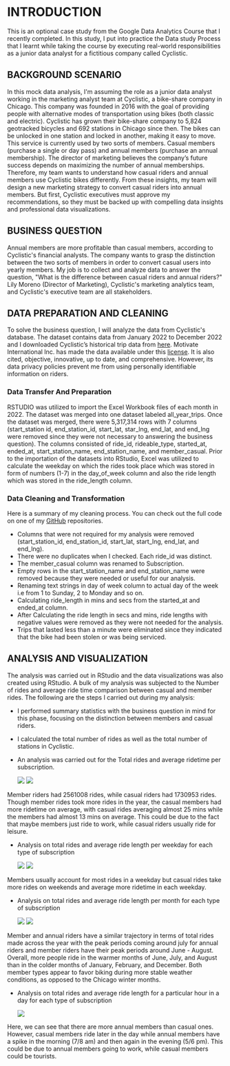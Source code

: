 # INTRODUCTION
This is an optional case study from the Google Data Analytics Course that I recently completed. In this study, I put into practice the Data study Process that I learnt while taking the course by executing real-world responsibilities as a junior data analyst for a fictitious company called Cyclistic.


## BACKGROUND SCENARIO
In this mock data analysis, I'm assuming the role as a junior data analyst working in the marketing analyst team at Cyclistic, a bike-share company in Chicago. This company was founded in 2016 with the goal of providing people with alternative modes of transportation using bikes (both classic and electric). Cyclistic has grown their bike-share company to 5,824 geotracked bicycles and 692 stations in Chicago since then. The bikes can be unlocked in one station and locked in another, making it easy to move. This service is currently used by two sorts of members. Casual members (purchase a single or day pass) and annual members (purchase an annual membership). The director of marketing believes the company’s future success depends on maximizing the number of annual memberships. Therefore, my team wants to understand how casual riders and annual members use Cyclistic bikes differently. From these insights, my team will design a new marketing strategy to convert casual riders into annual members. But first, Cyclistic executives must approve my recommendations, so they must be backed up with compelling data insights and professional data visualizations.

## BUSINESS QUESTION
Annual members are more profitable than casual members, according to Cyclistic's financial analysts. The company wants to grasp the distinction between the two sorts of members in order to convert casual users into yearly members. My job is to collect and analyze data to answer the question, "What is the difference between casual riders and annual riders?" Lily Moreno (Director of Marketing), Cyclistic's marketing analytics team, and Cyclistic's executive team are all stakeholders.

## DATA PREPARATION AND CLEANING
To solve the business question, I will analyze the data from Cyclistic's database. The dataset contains data from January 2022 to December 2022 and I downloaded Cyclistic’s historical trip data from [here](https://divvy-tripdata.s3.amazonaws.com/index.html). Motivate International Inc. has made the data available under this [license](https://divvybikes.com/data-license-agreement). It is also cited, objective, innovative, up to date, and comprehensive. However, its data privacy policies prevent me from using personally identifiable information on riders.

### Data Transfer And Preparation
RSTUDIO was utilized to import the Excel Workbook files of each month in 2022. The dataset was merged into one dataset labeled all_year_trips. Once the dataset was merged, there were 5,317,314 rows with 7 columns (start_station id, end_station_id, start_lat, star_lng, end_lat, and end_lng were removed since they were not necessary to answering the business question). The columns consisted of ride_id, rideable_type, started_at, ended_at, start_station_name, end_station_name, and member_casual. Prior to the importation of the datasets into RStudio, Excel was utilized to calculate the weekday on which the rides took place which was stored in form of numbers (1-7) in the day_of_week column and also the ride length which was stored in the ride_length column. 

### Data Cleaning and Transformation
Here is a summary of my cleaning process. You can check out the full code on one of my [GitHub](https://github.com/EmmanuelOrunta/Google-Capstone/blob/main/Capstone%20Script.R) repositories. 

- Columns that were not required for my analysis were removed (start_station_id, end_station_id, start_lat, start_lng, end_lat, and end_lng).
- There were no duplicates when I checked. Each ride_id was distinct.
- The member_casual column was renamed to Subscription.
- Empty rows in the start_station_name and end_station_name were removed because they were needed or useful for our analysis.
- Renaming text strings in day of week column to actual day of the week i.e from 1 to Sunday, 2 to Monday and so on.
- Calculating ride_length in mins and secs from the started_at and ended_at column.
- After Calculating the ride length in secs and mins, ride lengths with negative values were removed as they were not needed for the analysis.
- Trips that lasted less than a minute were eliminated since they indicated that the bike had been stolen or was being serviced.


## ANALYSIS AND VISUALIZATION
The analysis was carried out in RStudio and the data visualizations was also created using RStudio. A bulk of my analysis was subjected to the Number of rides and average ride time comparison between casual and member rides. The following are the steps I carried out during my analysis:

- I performed summary statistics with the business question in mind for this phase, focusing on the distinction between members and casual riders.
- I calculated the total number of rides as well as the total number of stations in Cyclistic.
- An analysis was carried out for the Total rides and average ridetime per subscription.


   ![](Total-Rides-Vs-Subscription.png)     ![](avg_ridetime_subscription.png)

Member riders had 2561008 rides, while casual riders had 1730953 rides. Though member rides took more rides in the year, the casual members had more ridetime on average, with casual rides averaging almost 25 mins while the members had almost 13 mins on average. This could be due to the fact that maybe members just ride to work, while casual riders usually ride for leisure.

- Analysis on total rides and average ride length per weekday for each type of subscription


   ![](total_rides_subscription_perday.png)     ![](avgridetime_subscription_perday.png)

Members usually account for most rides in a weekday but casual rides take more rides on weekends and average more ridetime in each weekday. 

- Analysis on total rides and average ride length per month for each type of subscription


   ![](total_rides_avgridetime_subscription_month.png)     ![](avgridetime_subscription_month.png)

Member and annual riders have a similar trajectory in terms of total rides made across the year with the peak periods coming around july for annual riders and member riders have their peak periods around June - August. Overall, more people ride in the warmer months of June, July, and August than in the colder months of January, February, and December. Both member types appear to favor biking during more stable weather conditions, as opposed to the Chicago winter months.

- Analysis on total rides and average ride length for a particular hour in a day for each type of subscription


   ![](total_rides_subscription_time.png)    

Here, we can see that there are more annual members than casual ones. However, casual members ride later in the day while annual members have a spike in the morning (7/8 am) and then again in the evening (5/6 pm). This could be due to annual members going to work, while casual members could be tourists. 
